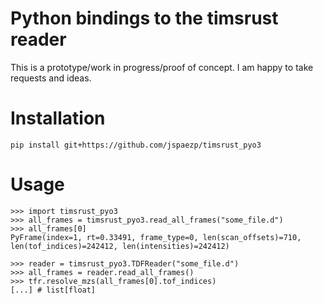 
# Python bindings to the timsrust reader

This is a prototype/work in progress/proof of concept.
I am happy to take requests and ideas.

# Installation

```
pip install git+https://github.com/jspaezp/timsrust_pyo3
```

# Usage

```
>>> import timsrust_pyo3
>>> all_frames = timsrust_pyo3.read_all_frames("some_file.d")
>>> all_frames[0]
PyFrame(index=1, rt=0.33491, frame_type=0, len(scan_offsets)=710, len(tof_indices)=242412, len(intensities)=242412)

>>> reader = timsrust_pyo3.TDFReader("some_file.d")
>>> all_frames = reader.read_all_frames()
>>> tfr.resolve_mzs(all_frames[0].tof_indices)
[...] # list[float]
```
